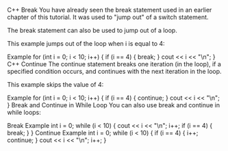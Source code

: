 C++ Break
You have already seen the break statement used in an earlier chapter of this tutorial. It was used to "jump out" of a switch statement.

The break statement can also be used to jump out of a loop.

This example jumps out of the loop when i is equal to 4:

Example
for (int i = 0; i < 10; i++) {
  if (i == 4) {
    break;
  }
  cout << i << "\n";
}
C++ Continue
The continue statement breaks one iteration (in the loop), if a specified condition occurs, and continues with the next iteration in the loop.

This example skips the value of 4:

Example
for (int i = 0; i < 10; i++) {
  if (i == 4) {
    continue;
  }
  cout << i << "\n";
}
Break and Continue in While Loop
You can also use break and continue in while loops:

Break Example
int i = 0;
while (i < 10) {
  cout << i << "\n";
  i++;
  if (i == 4) {
    break;
  }
}
Continue Example
int i = 0;
while (i < 10) {
  if (i == 4) {
    i++;
    continue;
  }
  cout << i << "\n";
  i++;
}